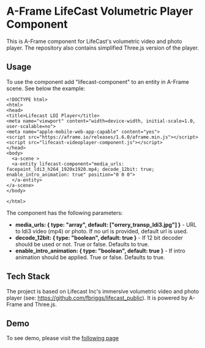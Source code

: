 # A-Frame LifeCast Volumetric Player Component

This is A-Frame component for LifeCast's volumetric video and photo player. The repository also contains simplified Three.js version of the player.

## Usage
To use the component add "lifecast-component" to an entity in A-Frame scene. See below the example:
```
<!DOCTYPE html>
<html>
<head>
<title>Lifecast LDI Player</title>
<meta name="viewport" content="width=device-width, initial-scale=1.0, user-scalable=no">
<meta name="apple-mobile-web-app-capable" content="yes">
<script src="https://aframe.io/releases/1.6.0/aframe.min.js"></script>
<script src="lifecast-videoplayer-component.js"></script>
</head>
<body>
  <a-scene >
  <a-entity lifecast-component="media_urls: facepaint_ldi3_h264_1920x1920.mp4; decode_12bit: true; enable_intro_animation: true" position="0 0 0">
  </a-entity>
</a-scene>
</body>

</html>

```
The component has the following parameters:
- <b>media_urls: { type: "array", default: ["orrery_transp_ldi3.jpg"] }</b> - URL to ldi3 video (mp4) or photo. If no url is provided, default url is used.
- <b>decode_12bit: { type: "boolean", default: true }</b> - If 12 bit decoder should be used or not. True or false. Defaults to true.
- <b>enable_intro_animation: { type: "boolean", default: true }</b> - If intro animation should be applied. True or false. Defaults to true.

## Tech Stack
The project is based on Lifecast Inc's immersive volumetric video and photo player (see: https://github.com/fbriggs/lifecast_public). It is powered by A-Frame and Three.js.

## Demo
To see demo, please visit the <a href="https://lifecast-component.glitch.me/">following page</a>

